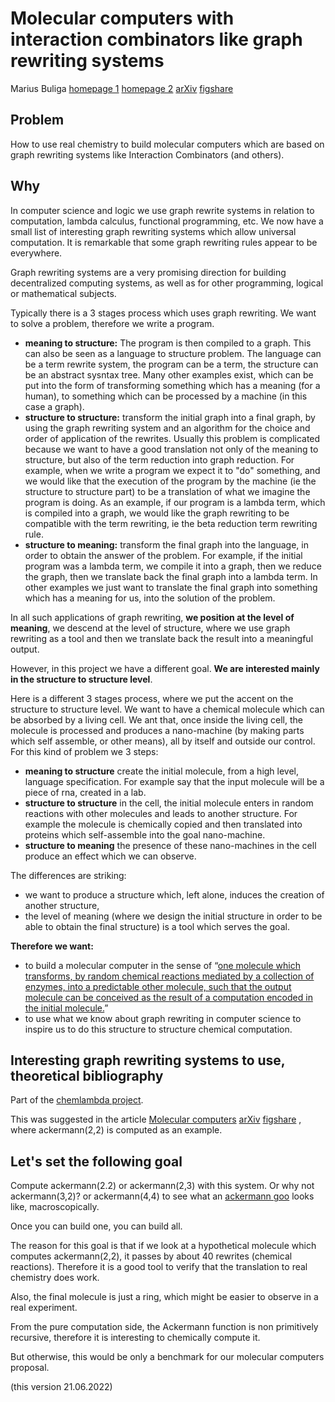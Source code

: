 # Molecular computers with interaction combinators like graph rewriting systems

Marius Buliga [homepage 1](https://mbuliga.github.io/) [homepage 2](http://imar.ro/~mbuliga/index.html)  [arXiv](https://arxiv.org/a/buliga_m_1.html) [figshare](https://figshare.com/authors/Marius_Buliga/475484)


## Problem

How to use real chemistry to build molecular computers which are based on graph rewriting systems like Interaction Combinators (and others). 

## Why 

In computer science and logic we use graph rewrite systems in relation to computation, lambda calculus, functional programming, etc. We now have a small list of interesting graph rewriting systems which allow universal computation. It is remarkable that some graph rewriting rules appear to be everywhere. 

Graph rewriting systems are a very promising direction for building decentralized computing systems, as well as for other programming, logical or mathematical subjects. 

Typically there is a 3 stages process which uses graph rewriting. We want to solve a problem, therefore we write a program.
- **meaning to structure:**  The program is then compiled to a graph.  This can also be seen as a language to structure problem. The language can be a term rewrite system, the program can be a term, the structure can be an abstract sysntax tree. Many other examples exist, which can be put into the form of transforming something which has a meaning (for a human), to something which can be processed by a machine (in this case a graph).
-  **structure to structure:** transform the initial graph into a final graph, by using the graph rewriting system and an algorithm for the choice and order of application of the rewrites. Usually this problem is complicated because we want to have a good translation not only of the meaning to structure, but also of the term reduction into graph reduction. For example, when we write a program we expect it to "do" something, and we would like that the execution of the program by the machine (ie the structure to structure part) to be a translation of what we imagine the program is doing. As an example, if our program is a lambda term, which is compiled into a graph, we would like the graph rewriting to be compatible with the term rewriting, ie the beta reduction term rewriting rule. 
-   **structure to meaning:** transform the final graph into the language, in order to obtain the answer of the problem. For example, if the initial program was a lambda term, we compile it into a graph, then we reduce the graph, then we translate back the final graph into a lambda term. In other examples we just want to translate the final graph into something which has a meaning for us, into the solution of the problem.

In all such applications of graph rewriting, **we position at the level of meaning**, we descend at the level of structure, where we use graph rewriting as a tool and then we translate back the result into a meaningful output. 

However, in this project we have a different goal. **We are interested mainly in the structure to structure level**. 

Here is a different 3 stages process, where we put the accent on the structure to structure level. We want to have a chemical molecule which can be absorbed by a living cell. We ant that, once inside the living cell, the molecule is processed and produces a nano-machine (by making parts which self assemble, or other means), all by itself and outside our control. For this kind of problem we 3 steps: 
- **meaning to structure** create the initial molecule, from a high level, language specification. For example say that the input molecule will be a piece of rna, created in a lab. 
- **structure to structure** in the cell, the initial molecule enters in random reactions with other molecules and leads to another structure. For example the molecule is chemically copied and then translated into proteins which self-assemble into the goal nano-machine.
- **structure to meaning** the presence of these nano-machines in the cell produce an effect which we can observe. 

The differences are striking: 
- we want to produce a structure which, left alone, induces the creation of another structure, 
- the level of meaning (where we design the initial structure in order to be able to obtain the final structure) is a tool which serves the goal. 

 

**Therefore we want:** 
- to build a molecular computer in the sense of “[one molecule which transforms, by random chemical reactions mediated by a collection of enzymes, into a predictable other molecule, such that the output molecule can be conceived as the result of a computation encoded in the initial molecule.](https://zenodo.org/record/16018)”
- to use what we know about graph rewriting in computer science to inspire us to do this structure to structure chemical computation. 

## Interesting graph rewriting systems to use, theoretical bibliography

Part of the [chemlambda project](https://chemlambda.github.io/index.html). 

 This was suggested in the article [Molecular computers](http://chorasimilarity.github.io/chemlambda-gui/dynamic/molecular.html) [arXiv](https://arxiv.org/abs/1309.6914) [figshare](https://doi.org/10.6084/m9.figshare.7339103.v1) , where ackermann(2,2) is computed as an example.



## Let's set the following goal

Compute ackermann(2.2) or ackermann(2,3) with this system. Or why not ackermann(3,2)? or ackermann(4,4) to see what an [ackermann goo](https://chemlambda.github.io/collection.html#59) looks like, macroscopically.

Once you can build one, you can build all. 

The reason for this goal is that if we look at a hypothetical molecule which computes ackermann(2,2), it passes by about 40 rewrites (chemical reactions). Therefore it is a good tool to verify that the translation to real chemistry does work. 

Also, the final molecule is just a ring, which might be easier to observe in a real experiment. 

From the pure computation side, the Ackermann function is non primitively recursive, therefore it is interesting to chemically compute it. 

But otherwise, this would be only a benchmark for our molecular computers proposal. 




(this version 21.06.2022)
